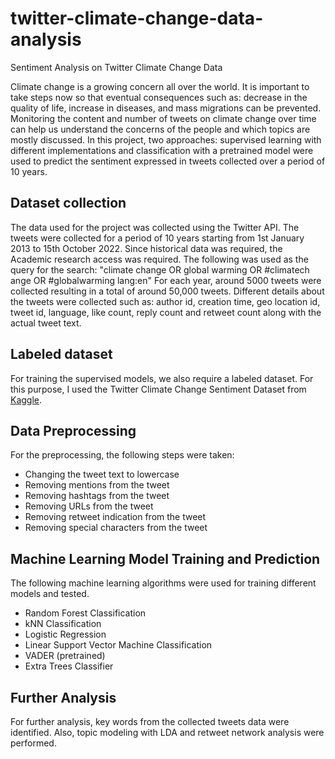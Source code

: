 # twitter-climate-change-data-analysis
Sentiment Analysis on Twitter Climate Change Data

Climate change is a growing concern all over the
world. It is important to take steps now so that
eventual consequences such as: decrease in the
quality of life, increase in diseases, and mass
migrations can be prevented. Monitoring the content and number of tweets
on climate change over time can help us
understand the concerns of the people and
which topics are mostly discussed. In this project, two approaches: supervised
learning with different implementations and
classification with a pretrained model were used
to predict the sentiment expressed in tweets
collected over a period of 10 years. 

## Dataset collection
The data used for the project was collected using
the Twitter API. The tweets were collected for a
period of 10 years starting from 1st January 2013
to 15th October 2022. Since historical data was
required, the
Academic research access was required. The following was used as the query for
the search:
"climate change OR global warming OR #climatech
ange OR #globalwarming lang:en"
For each year, around 5000 tweets were collected
resulting in a total of around 50,000 tweets.
Different details about the tweets were collected
such as: author id, creation time, geo location id,
tweet id, language, like count, reply count and
retweet count along with the actual tweet text.

## Labeled dataset
For training the supervised models, we also require
a labeled dataset. For this purpose, I used the
Twitter Climate Change Sentiment Dataset from [Kaggle](https://www.kaggle.com/datasets/edqian/twitter-climate-change-sentiment-dataset?resource=download).

## Data Preprocessing
For the preprocessing, the following steps were
taken:
* Changing the tweet text to lowercase
* Removing mentions from the tweet
* Removing hashtags from the tweet
* Removing URLs from the tweet
* Removing retweet indication from the
tweet
* Removing special characters from the
tweet

## Machine Learning Model Training and Prediction
The following machine learning algorithms were used for training different models and tested.
* Random Forest Classification
* kNN Classification
* Logistic Regression
* Linear Support Vector Machine Classification
* VADER (pretrained)
* Extra Trees Classifier

## Further Analysis
For further analysis, key words from the collected tweets data were identified. Also, topic modeling with LDA and retweet network analysis were performed.

